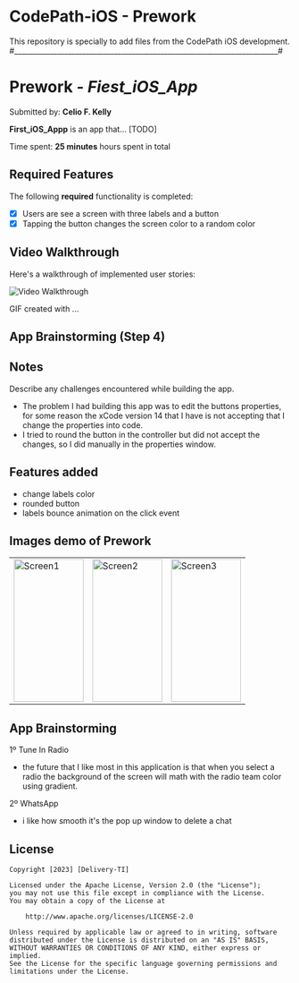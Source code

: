 # CodePath-iOS - Prework
This repository is specially to add files from the CodePath iOS development.
#__________________________________________________________________________#

# Prework - *Fiest_iOS_App*

Submitted by: **Celio F. Kelly**

**First_iOS_Appp** is an app that... [TODO] 

Time spent: **25 minutes** hours spent in total

## Required Features

The following **required** functionality is completed:

- [x] Users are see a screen with three labels and a button
- [x] Tapping the button changes the screen color to a random color
 
## Video Walkthrough

Here's a walkthrough of implemented user stories:

<img src='http://i.imgur.com/link/to/your/gif/file.gif' title='Video Walkthrough' width='' alt='Video Walkthrough' />

<!-- Replace this with whatever GIF tool you used! -->
GIF created with ...  
<!-- Recommended tools:
[Kap](https://getkap.co/) for macOS
[ScreenToGif](https://www.screentogif.com/) for Windows
[peek](https://github.com/phw/peek) for Linux. -->

## App Brainstorming (Step 4)

## Notes

Describe any challenges encountered while building the app.

- The problem I had building this app was to edit the buttons properties, for some reason the xCode version 14 that I have is not accepting that I change the properties into code.
- I tried to round the button in the controller but did not accept the changes, so I did manually in the properties window.


## Features added
- change labels color
- rounded button
- labels bounce animation on the click event

## Images demo of Prework
<table>
   <tr>
      <td>
          <img src='https://raw.githubusercontent.com/Cowpira/CodePath-iOS_Prework/main/Images/prework-screen1.JPG' title='Prework-Screen1' width='125'    height='255' alt='Screen1' />
      </td>
      <td>
          <img src='https://raw.githubusercontent.com/Cowpira/CodePath-iOS_Prework/main/Images/prework-screen2.JPG' title='Prework-Screen2' width='125' height='255' alt='Screen2' />
      </td>
      <td>
          <img src='https://raw.githubusercontent.com/Cowpira/CodePath-iOS_Prework/main/Images/prework-screen3.JPG' title='Prework-Screen3' width='125' height='255' alt='Screen3' />
      </td>
   </tr>
</table>


## App Brainstorming
1º Tune In Radio
  - the future that I like most in this application is that when you select a radio the background of the screen will math with the radio team color using gradient.

2º WhatsApp
  - i like how smooth it's the pop up window to delete a chat
  

## License

    Copyright [2023] [Delivery-TI]

    Licensed under the Apache License, Version 2.0 (the "License");
    you may not use this file except in compliance with the License.
    You may obtain a copy of the License at

        http://www.apache.org/licenses/LICENSE-2.0

    Unless required by applicable law or agreed to in writing, software
    distributed under the License is distributed on an "AS IS" BASIS,
    WITHOUT WARRANTIES OR CONDITIONS OF ANY KIND, either express or implied.
    See the License for the specific language governing permissions and
    limitations under the License.
